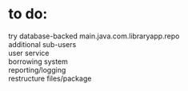 # to do:<br/>
try database-backed main.java.com.libraryapp.repo<br/>
additional sub-users<br/>
user service<br/>
borrowing system<br/>
reporting/logging<br/>
restructure files/package<br/>

